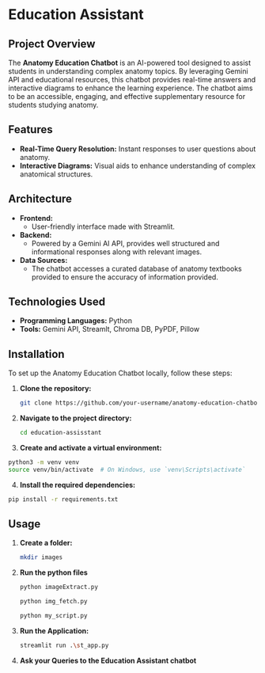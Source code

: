 # Education Assistant

## Project Overview

The **Anatomy Education Chatbot** is an AI-powered tool designed to assist students in understanding complex anatomy topics. By leveraging Gemini API and educational resources, this chatbot provides real-time answers and interactive diagrams to enhance the learning experience. The chatbot aims to be an accessible, engaging, and effective supplementary resource for students studying anatomy.

## Features

- **Real-Time Query Resolution:** Instant responses to user questions about anatomy.
- **Interactive Diagrams:** Visual aids to enhance understanding of complex anatomical structures.

## Architecture

- **Frontend:** 
  - User-friendly interface made with Streamlit.
- **Backend:** 
  - Powered by a Gemini AI API, provides well structured and informational responses along with relevant images.
- **Data Sources:** 
  - The chatbot accesses a curated database of anatomy textbooks  provided  to ensure the accuracy of information provided.

## Technologies Used

- **Programming Languages:** Python
- **Tools:** Gemini API, Streamlt, Chroma DB, PyPDF, Pillow

## Installation

To set up the Anatomy Education Chatbot locally, follow these steps:

1. **Clone the repository:**

   ```bash
   git clone https://github.com/your-username/anatomy-education-chatbot.git

2. **Navigate to the project directory:**

   ```bash
   cd education-assisstant

3. **Create and activate a virtual environment:**

  ```bash
  python3 -m venv venv
  source venv/bin/activate  # On Windows, use `venv\Scripts\activate`
  ```

4. **Install the required dependencies:**

  ```bash
  pip install -r requirements.txt
```

## Usage

1. **Create a folder:**

   ```bash
   mkdir images
   ```

2. **Run the python files**

   ```bash
   python imageExtract.py
   ```
   ```bash
   python img_fetch.py
   ```
   ```bash
   python my_script.py
   ```

4. **Run the Application:**

   ```bash
   streamlit run .\st_app.py
   ```
5. **Ask your Queries to the Education Assistant chatbot**

   

